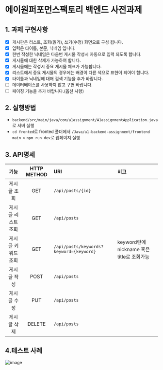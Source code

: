 # 에이원퍼포먼스팩토리 백엔드 사전과제
## 1. 과제 구현사항
- [x] 게시판은 리스트, 조회(읽기), 쓰기(수정) 화면으로 구성 됩니다.
- [x] 입력은 타이틀, 본문, 닉네임 입니다.
- [x] 한번 작성한 닉네임은 다음번 게시물 작성시 자동으로 입력 되도록 합니다.
- [x] 게시물에 대한 삭제가 가능하여 합니다.
- [x] 게시물에는 작성시 중요 게시물 체크가 가능합니다.
- [x] 리스트에서 중요 게시물의 경우에는 배경이 다른 색으로 표현이 되어야 합니다.
- [x] 타이틀과 닉네임에 대해 검색 기능을 추가 바랍니다.
- [ ] 데이터베이스를 사용하지 않고 구현 바랍니다.
- [ ] 페이징 기능을 추가 바랍니다.(옵션 사항)

## 2. 실행방법
- `backend/src/main/java/com/a1assignment/A1assignmentApplication.java`로 서버 실행
- `cd fronted`로 fronted 폴더에서 `/Java/a1-backend-assignment/frontend main >` `npm run dev`로 웹페이지 실행

## 3. API명세
기능|HTTP METHOD|URI|비고
:---:|:---:|:---|:---
게시글 조회|GET|`/api/posts/{id}`|
게시글 리스트 조회|GET|`/api/posts`|
게시글 키워드 조회|GET|`/api/posts/keywords?keyword={keyword}`|keyword란에 nickname 혹은 title로 조회가능
게시글 작성|POST|`/api/posts`|
게시글 수정|PUT|`/api/posts`|
게시글 삭제|DELETE|`/api/posts`|

## 4.테스트 사례
![image](https://user-images.githubusercontent.com/92678171/227759669-58fb61cb-5a2e-4b05-aea6-f0e853145521.png)

